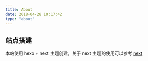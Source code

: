 ```yaml
---
title: About
date: 2018-04-28 10:17:42
type: "about"
---
```


## 站点搭建

本站使用 hexo + next 主题创建，关于 next 主题的使用可以参考 [next](https://theme-next.iissnan.com/getting-started.html)